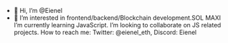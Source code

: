 - 👋 Hi, I’m @Eienel
- 👀 I’m interested in frontend/backend/Blockchain development.SOL MAXI
I’m currently learning JavaScript.
I’m looking to collaborate on JS related projects.
   How to reach me: Twitter: @eienel_eth, Discord: Eienel

<!---
Eienel/Eienel is a ✨ special ✨ repository because its `README.md` (this file) appears on your GitHub profile.
You can click the Preview link to take a look at your changes.
--->
